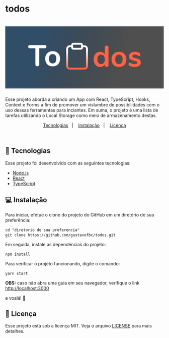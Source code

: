 # todos
<h1 align="center">
    <img alt="Todos" title="Todos" src="./src/assets/images/logoGithub.svg" />
</h1>

Esse projeto aborda a criando um App com React, TypeScript, Hooks, Context e Forms a fim de promover um vislumbre de possibilidades com o uso dessas ferramentas para inciantes. Em suma, o projeto é uma lista de tarefas utilizando o Local Storage como meio de armazenamento destas.


<p align="center">
  <a href="#-tecnologias">Tecnologias</a>&nbsp;&nbsp;&nbsp;|&nbsp;&nbsp;&nbsp;
  <a href="#computer-instalação">Instalação</a>&nbsp;&nbsp;&nbsp;|&nbsp;&nbsp;&nbsp;
  <a href="#memo-licença">Licença</a>
</p>

<br>

## 🚀 Tecnologias

Esse projeto foi desenvolvido com as seguintes tecnologias:

- [Node.js](https://nodejs.org/en/)
- [React](https://reactjs.org)
- [TypeScript](https://www.typescriptlang.org/)


## :computer: Instalação

Para iniciar, efetue o clone do projeto do GitHub em um diretório de sua preferência:

```shell
cd "diretorio de sua preferencia"
git clone https://github.com/gustavofbc/todos.git
```

Em seguida, instale as dependências do projeto:

```shell
npm install
```

Para verificar o projeto funcionando, digite o comando:

```shell
yarn start
```
<b>OBS:</b> caso não abra uma guia em seu navegador, verifique o link [http://localhost:3000](http://localhost:3000)

e voalá! :tada:

## :memo: Licença

Esse projeto está sob a licença MIT. Veja o arquivo [LICENSE](LICENSE.md) para mais detalhes.
